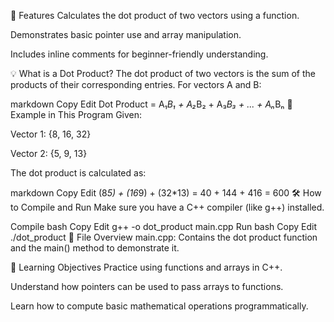📌 Features
Calculates the dot product of two vectors using a function.

Demonstrates basic pointer use and array manipulation.

Includes inline comments for beginner-friendly understanding.

💡 What is a Dot Product?
The dot product of two vectors is the sum of the products of their corresponding entries. For vectors A and B:

markdown
Copy
Edit
Dot Product = A₁*B₁ + A₂*B₂ + A₃*B₃ + ... + Aₙ*Bₙ
🧾 Example in This Program
Given:

Vector 1: {8, 16, 32}

Vector 2: {5, 9, 13}

The dot product is calculated as:

markdown
Copy
Edit
(8*5) + (16*9) + (32*13) = 40 + 144 + 416 = 600
🛠 How to Compile and Run
Make sure you have a C++ compiler (like g++) installed.

Compile
bash
Copy
Edit
g++ -o dot_product main.cpp
Run
bash
Copy
Edit
./dot_product
📄 File Overview
main.cpp: Contains the dot product function and the main() method to demonstrate it.

🧠 Learning Objectives
Practice using functions and arrays in C++.

Understand how pointers can be used to pass arrays to functions.

Learn how to compute basic mathematical operations programmatically.

